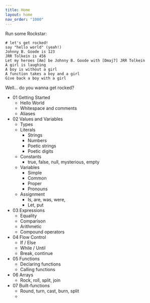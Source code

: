 ```yaml
---
title: Home
layout: home
nav_order: "1000"
---
```


Run some Rockstar:

```rockstar
# let's get rocked!
say "hello world" (yeah!)
Johnny B. Goode is 123
JRR Tolkein is 456
Let my heroes [Am] be Johnny B. Goode with [Dmaj7] JRR Tolkein
A girl is laughing
A boy is without a girl
A function takes a boy and a girl
Give back a boy with a girl

```

Well... do you wanna get rocked?

* 01 Getting Started
	* Hello World
	* Whitespace and comments
	* Aliases
* 02 Values and Variables
	* Types
	* Literals
		* Strings
		* Numbers
		* Poetic strings
		* Poetic digits
	* Constants
		* true, false, null, mysterious, empty
	* Variables
		* Simple
		* Common
		* Proper
		* Pronouns
	* Assignment
		* Is, are, was, were,
		* Let, put
* 03 Expressions
	* Equality
	* Comparison
	* Arithmetic
	* Compound operators
* 04 Flow Control
	* If / Else
	* While / Until
	* Break, continue
* 05 Functions
	* Declaring functions
	* Calling functions
* 06 Arrays
	* Rock, roll, split, join
* 07 Built-functions
	* Round, turn, cast, burn, split
	*
